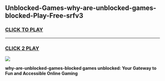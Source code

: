 
## Unblocked-Games-why-are-unblocked-games-blocked-Play-Free-srfv3
<h3>
<a href="https://premium76.site?title=why-are-unblocked-games-blocked&ref=10A">CLICK TO PLAY</a></h3>
<hr>

<h3>
<a href="https://premium76.site?title=why-are-unblocked-games-blocked&ref=10A">CLICK 2 PLAY</a>
  
</h3>

<a href="https://premium76.site?title=why-are-unblocked-games-blocked&ref=10A"><img src="https://clearcache.store/games.png"></a>


**why-are-unblocked-games-blocked games unblocked: Your Gateway to Fun and Accessible Online Gaming**
